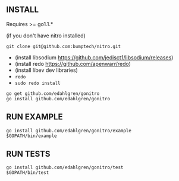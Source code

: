 INSTALL
----------
Requires >= go1.1.*

(if you don't have nitro installed)

```git clone git@github.com:bumptech/nitro.git```
* (install libsodium https://github.com/jedisct1/libsodium/releases)
* (install redo https://github.com/apenwarr/redo)
* (install libev dev libraries)
* ```redo```
* ```sudo redo install```

```
go get github.com/edahlgren/gonitro
go install github.com/edahlgren/gonitro
```

RUN EXAMPLE
----------
```
go install github.com/edahlgren/gonitro/example
$GOPATH/bin/example
```

RUN TESTS
----------
```
go install github.com/edahlgren/gonitro/test
$GOPATH/bin/test
```

